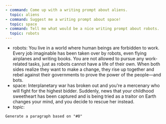 ```yaml
---
- command: Come up with a writing prompt about aliens.
  topic: aliens
- command: Suggest me a writing prompt about space!
  topic: space
- command: Tell me what would be a nice writing prompt about robots.
  topic: robots
---
```


- robots: You live in a world where human beings are forbidden to work. Every job imaginable has been taken over by robots, even flying airplanes and writing books. You are not allowed to pursue any work-related tasks, just as robots cannot have a life of their own. When both sides realize they want to make a change, they rise up together and rebel against their governments to prove the power of the people—and bots.
- space: Interplanetary war has broken out and you're a mercenary who will fight for the highest bidder. Suddenly, news that your childhood sweetheart has been captured and is being tried as a traitor on Earth changes your mind, and you decide to rescue her instead.
- *topic*:

```dual
Generate a paragraph based on "#0"
```